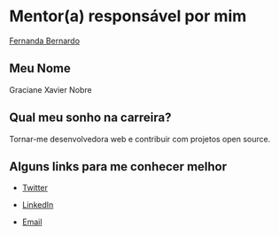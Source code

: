 # Mentor(a) responsável por mim

[Fernanda Bernardo](/profiles/mentors/profiles/fernandabernardo.md)

## Meu Nome

Graciane Xavier Nobre

## Qual meu sonho na carreira?

Tornar-me desenvolvedora web e contribuir com projetos open source. 

## Alguns links para me conhecer melhor

- [Twitter](https://twitter.com/cianetech)

- [LinkedIn](https://www.linkedin.com/in/graciane-xavier-89a63266/)

- [Email](mailto:cianemibs@hotmail.com)
